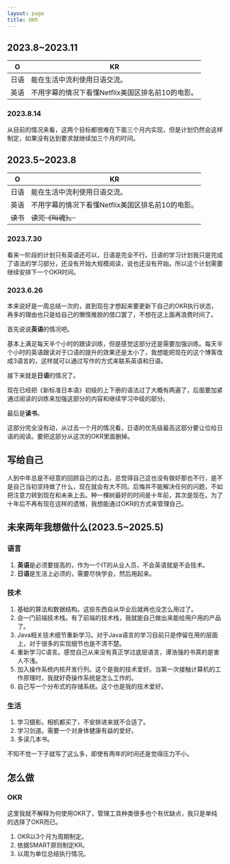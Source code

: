 ```yaml
---
layout: page
title: OKR
---
```


## 2023.8~2023.11

| O    | KR |
| -------- | ------- |
|日语  | 能在生活中流利使用日语交流。|
|英语 | 不用字幕的情况下看懂Netflix美国区排名前10的电影。|

### 2023.8.14

从目前的情况来看，这两个目标都很难在下面三个月内实现，但是计划仍然会这样制定，如果没有达到要求就继续加三个月的时间。


## 2023.5~2023.8

| O    | KR |
| -------- | ------- |
|日语  | 能在生活中流利使用日语交流。|
|英语 | 不用字幕的情况下看懂Netflix美国区排名前10的电影。|
|~~读书~~|~~读完《叫魂》。~~|

### 2023.7.30

看来一阶段的计划只有英语还可以，日语是完全不行。日语的学习计划我只是完成了语法的学习部分，还没有开始大规模阅读，说也还没有开始。所以这个计划需要继续安排下一个OKR时间。

### 2023.6.26

本来说好是一周总结一次的，直到现在才想起来要更新下自己的OKR执行状态，再多的理由也只是给自己的懒惰推脱的借口罢了，不想在这上面再浪费时间了。

首先说说**英语**的情况吧。

基本上满足每天半个小时的跟读训练，但是感觉这部分还是需要加强训练。每天半个小时的英语跟读对于口语的提升的效果还是太小了，我想能把现在的这个博客改成3语言的，这样就可以通过写作的方式来联系英语和日语。

接下来就是**日语**的情况了。

现在已经把《新标准日本语》初级的上下册的语法过了大概有两遍了，后面要加紧通过阅读的训练来加强这部分的内容和继续学习中级的部分。

最后是**读书**。

这部分完全没有动，从过去一个月的情况看，日语的优先级最高这部分要让位给日语的阅读。要把这部分从这次的OKR里面删掉。



## 写给自己

人到中年总是不经意的回顾自己的过去，总觉得自己这也没有做好那也不行，是不是自己当初坚持做了什么，现在就会有大不同。后悔并不能解决任何的问题，不如把注意力转到现在和未来上去。种一棵树最好的时间是十年前，其次是现在。为了十年后不再有现在这样的遗憾，我想能通过OKR的方式来管理自己。

## 未来两年我想做什么(2023.5~2025.5)

### 语言

1. **英语**是必须要提高的，作为一个IT的从业人员，不会英语就是不会技术。
2. **日语**是生活上必须的，需要尽快学会，然后用起来。

### 技术

1. 基础的算法和数据结构。这些东西自从毕业后就再也没怎么用过了。
2. 会一门前端技术栈。有了前端的技术栈，我就能自己做出来能给用户用的产品了。
3. Java相关技术细节重新学习。对于Java语言的学习目前只是停留在用的层面上，对于很多的实现细节也是不清不楚。
4. 重新学习C语言。感觉自己从来没有真正学过底层语言，谭浩强的书真的是害人不浅。
5. 加入操作系统内核开发行列。这个是我的技术爱好。当第一次接触计算机的工作原理时，我就好奇操作系统是怎么工作的。
6. 自己写一个分布式的存储系统。这个也是我的技术爱好。

### 生活

1. 学习摄影。相机都买了，不安排进来就不合适了。
2. 学习剑道。需要一个对身体健康有益的爱好。
3. 多读几本书。

不知不觉一下子就写了这么多，即使有两年的时间还是觉得压力不小。

## 怎么做

### OKR

这里我就不解释为何使用OKR了，管理工具种类很多也个有优缺点，我只是单纯的选择了OKR而已。

1. OKR以3个月为周期制定。
2. 依据SMART原则制定KR。
3. 以周为单位总结执行情况。